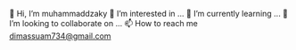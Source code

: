 👋 Hi, I’m muhammaddzaky
👀 I’m interested in ...
🌱 I’m currently learning ...
💞️ I’m looking to collaborate on ...
📫 How to reach me dimassuam734@gmail.com
